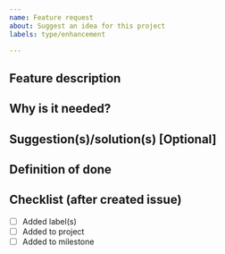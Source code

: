 ```yaml
---
name: Feature request
about: Suggest an idea for this project
labels: type/enhancement

---
```


## Feature description

## Why is it needed?

## Suggestion(s)/solution(s) [Optional]

## Definition of done

## Checklist (after created issue)
- [ ] Added label(s)
- [ ] Added to project
- [ ] Added to milestone